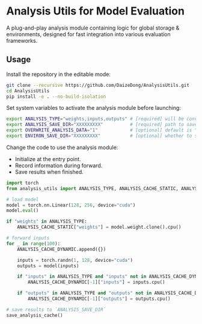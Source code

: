 # Analysis Utils for Model Evaluation

A plug-and-play analysis module containing logic for global storage & environments, designed for fast integration into various evaluation frameworks.

## Usage

Install the repository in the editable mode:

```bash
git clone --recursive https://github.com/DaizeDong/AnalysisUtils.git
cd AnalysisUtils
pip install -e . --no-build-isolation
```

Set system variables to activate the analysis module before launching:

```bash
export ANALYSIS_TYPE="weights,inputs,outputs" # [required] will be converted into a str list if not empty (the analysis is enabled as long as the name `ANALYSIS_TYPE` is defined)
export ANALYSIS_SAVE_DIR="XXXXXXXXX"          # [required] path to save the analysis results
export OVERWRITE_ANALYSIS_DATA="1"            # [optional] default is "0" (not overwrite)
export ENVIRON_SAVE_DIR="XXXXXXXXX"           # [optional] whether to save the system environs for debugging
```

Change the code to use the analysis module:

- Initialize at the entry point.
- Record information during forward.
- Save results when finished.

```python
import torch
from analysis_utils import ANALYSIS_TYPE, ANALYSIS_CACHE_STATIC, ANALYSIS_CACHE_DYNAMIC, save_analysis_cache

# load model
model = torch.nn.Linear(128, 256, device="cuda")
model.eval()

if "weights" in ANALYSIS_TYPE:
    ANALYSIS_CACHE_STATIC["weights"] = model.weight.clone().cpu()

# forward inputs
for _ in range(100):
    ANALYSIS_CACHE_DYNAMIC.append({})

    inputs = torch.randn(1, 128, device="cuda")
    outputs = model(inputs)

    if "inputs" in ANALYSIS_TYPE and "inputs" not in ANALYSIS_CACHE_DYNAMIC[-1]:
        ANALYSIS_CACHE_DYNAMIC[-1]["inputs"] = inputs.cpu()

    if "outputs" in ANALYSIS_TYPE and "outputs" not in ANALYSIS_CACHE_DYNAMIC[-1]:
        ANALYSIS_CACHE_DYNAMIC[-1]["outputs"] = outputs.cpu()

# save results to `ANALYSIS_SAVE_DIR`
save_analysis_cache()
```